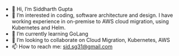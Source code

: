 - 👋 Hi, I’m Siddharth Gupta
- 👀 I’m interested in coding, software architecture and design. I have working experience in on-premise to AWS cloud migration, using Kubernetes and Helm.
- 🌱 I’m currently learning GoLang
- 💞️ I’m looking to collaborate on Cloud Migration, Kubernetes, AWS
- 📫 How to reach me: sid.sg31@gmail.com

<!---
sid063/sid063 is a ✨ special ✨ repository because its `README.md` (this file) appears on your GitHub profile.
You can click the Preview link to take a look at your changes.
--->
